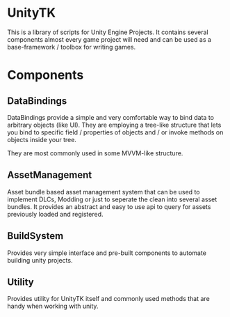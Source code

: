 # UnityTK

This is a library of scripts for Unity Engine Projects.
It contains several components almost every game project will need and can be used as a base-framework / toolbox for writing games.

# Components

DataBindings
-----

DataBindings provide a simple and very comfortable way to bind data to arbitrary objects (like UI).
They are employing a tree-like structure that lets you bind to specific field / properties of objects and / or invoke methods on objects inside your tree.

They are most commonly used in some MVVM-like structure.

AssetManagement
----

Asset bundle based asset management system that can be used to implement DLCs, Modding or just to seperate the clean into several asset bundles.
It provides an abstract and easy to use api to query for assets previously loaded and registered.

BuildSystem
----

Provides very simple interface and pre-built components to automate building unity projects.


Utility
-----
Provides utility for UnityTK itself and commonly used methods that are handy when working with unity. 